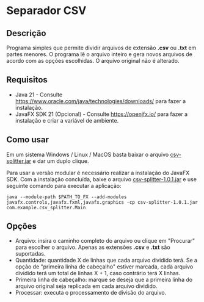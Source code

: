 # Separador CSV

## Descrição
Programa simples que permite dividir arquivos de extensão **.csv** ou **.txt** em partes menores. O programa lê o arquivo inteiro e gera novos arquivos de acordo com as opções escolhidas. O arquivo original não é alterado.

## Requisitos

*	Java 21 - Consulte <https://www.oracle.com/java/technologies/downloads/> para fazer a instalação.
*	JavaFX SDK 21 (Opcional) - Consulte <https://openjfx.io/> para fazer a instalação e criar a variável de ambiente.

## Como usar
Em um sistema Windows / Linux / MacOS basta baixar o arquivo [csv-splitter.jar](https://github.com/Hilan-CP/csv-splitter/releases/download/v1.0.1/csv-splitter.jar) e dar um duplo clique.

Para usar a versão modular é necessário realizar a instalação do JavaFX SDK. Com a instalação concluída, baixe o arquivo [csv-splitter-1.0.1.jar](https://github.com/Hilan-CP/csv-splitter/releases/download/v1.0.1/csv-splitter-1.0.1.jar) e use seguinte comando para executar a aplicação:

	java --module-path $PATH_TO_FX --add-modules javafx.controls,javafx.fxml,javafx.graphics -cp csv-splitter-1.0.1.jar com.example.csv_splitter.Main

## Opções

*	Arquivo: insira o caminho completo do arquivo ou clique em "Procurar" para escolher o arquivo. Apenas as extensões **.csv** e **.txt** são suportadas.
*	Quantidade: quantidade X de linhas que cada arquivo dividido terá. Se a opção de "primeira linha de cabeçalho" estiver marcada, cada arquivo dividido terá um total de linhas X + 1, caso contrário terá X linhas.
*	Primeira linha de cabeçalho: marque se deseja que a primeira linha do arquivo original seja replicada em cada arquivo dividido.
*	Processar: executa o processamento de divisão do arquivo.
